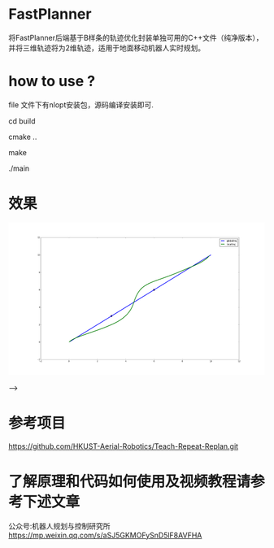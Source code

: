 # FastPlanner

将FastPlanner后端基于B样条的轨迹优化封装单独可用的C++文件（纯净版本），并将三维轨迹将为2维轨迹，适用于地面移动机器人实时规划。

# how to use ?

file 文件下有nlopt安装包，源码编译安装即可.

cd build

cmake ..

make

./main

# 效果

<p align="center">
  <img src="https://github.com/JackJu-HIT/FastPlanner/blob/master/files/sim.png" width = "600" height = "300"/>
</p> -->

# 参考项目
 https://github.com/HKUST-Aerial-Robotics/Teach-Repeat-Replan.git

 # 了解原理和代码如何使用及视频教程请参考下述文章
公众号:机器人规划与控制研究所
 https://mp.weixin.qq.com/s/aSJ5GKMOFySnD5lF8AVFHA

